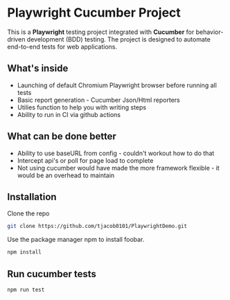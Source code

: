 # Playwright Cucumber Project

This is a **Playwright** testing project integrated with **Cucumber** for behavior-driven development (BDD) testing. 
The project is designed to automate end-to-end tests for web applications.

## What's inside
- Launching of default Chromium Playwright browser before running all tests
- Basic report generation - Cucumber Json/Html reporters
- Utilies function to help you with writing steps
- Ability to run in CI via github actions

## What can be done better 
- Ability to use baseURL from config - couldn't workout how to do that
- Intercept api's or poll for page load to complete
- Not using cucumber would have made the more framework flexible - it would be an overhead to maintain

## Installation
Clone the repo

```bash
git clone https://github.com/tjacob0101/PlaywrightDemo.git
```

Use the package manager npm to install foobar.

```bash
npm install
```

## Run cucumber tests
```bash
npm run test
```
